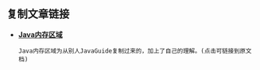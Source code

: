 ## 复制文章链接

* [**Java内存区域**](https://github.com/Snailclimb/JavaGuide/blob/master/docs/java/jvm/Java%E5%86%85%E5%AD%98%E5%8C%BA%E5%9F%9F.md)

  ```text
  Java内存区域为从别人JavaGuide复制过来的，加上了自己的理解。(点击可链接到原文档)
  ```

  

